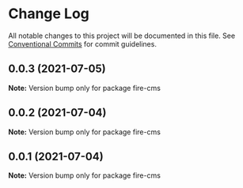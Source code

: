 # Change Log

All notable changes to this project will be documented in this file.
See [Conventional Commits](https://conventionalcommits.org) for commit guidelines.

## 0.0.3 (2021-07-05)

**Note:** Version bump only for package fire-cms





## 0.0.2 (2021-07-04)

**Note:** Version bump only for package fire-cms





## 0.0.1 (2021-07-04)

**Note:** Version bump only for package fire-cms

